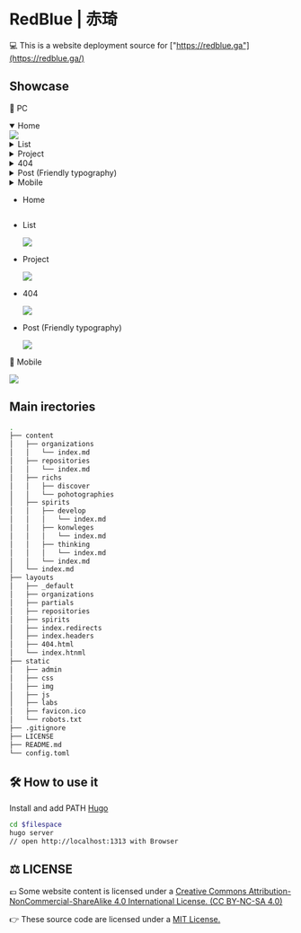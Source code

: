 # RedBlue | 赤琦

💻 This is a website deployment source for ["https://redblue.ga"](https://redblue.ga/)

## Showcase


💎 PC
<div>
    <details open>
        <summary>Home</summary>
        <img src="static/img/showcase(4).png" style="max-width:500px">
    </details>
    <details>
        <summary>List</summary>
        <img src="static/img/showcase(3).png" style="max-width:500px">
        <p><strong>↑ 此张截图有误，应该是两列式的时间轴 (：来自 Chrome 截图工具的错误……</strong></p>
    </details>
    <details>
        <summary>Project</summary>
        <img src="static/img/showcase(5).png" style="max-width:500px">
    </details>
    <details>
        <summary>404</summary>
        <img src="static/img/showcase(1).png" style="max-width:500px">
    </details>
    <details>
        <summary>Post (Friendly typography)</summary>
        <img src="static/img/showcase(5).png" style="max-width:500px">
    </details>
    <details>
        <summary>Mobile</summary>
        <img src="static/img/showcase(0).png" style="max-width:500px">
    </details>
</div>

* Home

    ![]()

* List

    ![](static/img/showcase(3).png)

    

* Project

    ![](static/img/showcase(2).png)

* 404

    ![](static/img/showcase(1).png)

* Post (Friendly typography)

    ![](static/img/showcase(5).png)

💍 Mobile

![](static/img/showcase(0).png)

## Main irectories

```bash
.
├── content
│   ├── organizations
│   │   └── index.md
│   ├── repositories
│   │   └── index.md
│   ├── richs
│   │   ├── discover
│   │   └── pohotographies
│   ├── spirits
│   │   ├── develop
│   │   │   └── index.md
│   │   ├── konwleges
│   │   │   └── index.md
│   │   ├── thinking
│   │   │   └── index.md
│   │   └── index.md
│   └── index.md
├── layouts
│   ├── _default
│   ├── organizations
│   ├── partials
│   ├── repositories
│   ├── spirits
│   ├── index.redirects
│   ├── index.headers
│   ├── 404.html
│   └── index.htnml
├── static
│   ├── admin
│   ├── css
│   ├── img
│   ├── js
│   ├── labs
│   ├── favicon.ico
│   └── robots.txt
├── .gitignore
├── LICENSE
├── README.md
└── config.toml
```

## 🛠 How to use it

Install and add PATH [Hugo](https://gohugo.io)

```bash
cd $filespace
hugo server
// open http://localhost:1313 with Browser
```

## ⚖️ LICENSE

💷 Some website content is licensed under a [Creative Commons Attribution-NonCommercial-ShareAlike 4.0 International License. (CC BY-NC-SA 4.0)](https://creativecommons.org/licenses/by-nc-sa/4.0/)

👉 These source code are licensed under a [MIT License.](https://github.com/redblue9771/redblue/blob/master/LICENSE)